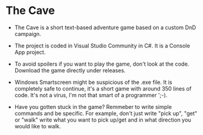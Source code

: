 # The Cave
- The Cave is a short text-based adventure game based on a custom DnD campaign.

- The project is coded in Visual Studio Community in C#. It is a Console App project.

- To avoid spoilers if you want to play the game, don't look at the code. Download the game directly under releases.

- Windows Smartscreen might be suspicious of the .exe file. It is completely safe to continue, it's a short game with around 350 lines of code. It's not a virus, I'm not that smart of a programmer ';-).

- Have you gotten stuck in the game? Remmeber to write simple commands and be specific. For example, don't just write "pick up", "get" or "walk" write what you want to pick up/get and in what direction you would like to walk. 
